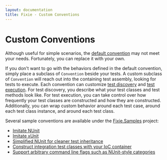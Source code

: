 ```yaml
---
layout: documentation
title: Fixie - Custom Conventions
---
```

# Custom Conventions

Although useful for simple scenarios, the [default convention](../default-convention) may not meet your needs. Fortunately, you can replace it with your own.

If you don't want to go with the behaviors defined in the default convention, simply place a subclass of `Convention` beside your tests.  A custom subclass of `Convention` will reach out into the containing test assembly, looking for tests to execute.  Each convention can customize [test discovery](../test-discovery) and [test execution](../test-execution).  For test discovery, you describe what your test classes and test methods look like.  For test execution, you can take control over how frequently your test classes are constructed and how they are constructed.  Additionally, you can wrap custom behavior around each test case, around each test class instance, and around each test class.

Several sample conventions are available under the [Fixie.Samples](https://github.com/fixie/fixie/tree/master/src/Fixie.Samples) project:

* [Imitate NUnit](https://github.com/fixie/fixie/blob/master/src/Fixie.Samples/NUnitStyle/CustomConvention.cs)
* [Imitate xUnit](https://github.com/fixie/fixie/blob/master/src/Fixie.Samples/xUnitStyle/CustomConvention.cs)
* [Simplified NUnit for cleaner test inheritance](https://github.com/fixie/fixie/blob/master/src/Fixie.Samples/LowCeremony/CustomConvention.cs)
* [Construct integration test classes with your IoC container](https://github.com/fixie/fixie/blob/master/src/Fixie.Samples/IoC/CustomConvention.cs)
* [Support arbitrary command line flags such as NUnit-style categories](https://github.com/fixie/fixie/blob/master/src/Fixie.Samples/Categories/CustomConvention.cs)